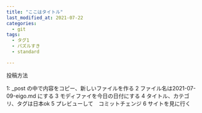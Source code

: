 ```yaml
---
title: "ここはタイトル"
last_modified_at: 2021-07-22
categories:
  - git
tags:
  - タグ1
  - パズルすき
  - standard

---
```


投稿方法

1: _post の中で内容をコピー、新しいファイルを作る
2 ファイル名は2021-07-09-eigo.md にする
3 モディファイを今日の日付にする
4 タイトル、カテゴリ、タグは日本ok
5 プレビューして　コミットチェンジ
6 サイトを見に行く　
